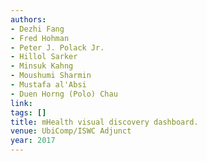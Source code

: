 ```yaml
---
authors:
- Dezhi Fang
- Fred Hohman
- Peter J. Polack Jr.
- Hillol Sarker
- Minsuk Kahng
- Moushumi Sharmin
- Mustafa al'Absi
- Duen Horng (Polo) Chau
link:
tags: []
title: mHealth visual discovery dashboard.
venue: UbiComp/ISWC Adjunct
year: 2017
---
```

